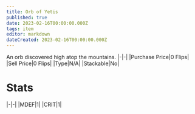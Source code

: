 ```yaml
---
title: Orb of Yetis
published: true
date: 2023-02-16T00:00:00.000Z
tags: item
editor: markdown
dateCreated: 2023-02-16T00:00:00.000Z
---
```


An orb discovered high atop the mountains.
|-|-|
|Purchase Price|0 Flips|
|Sell Price|0 Flips|
|Type|N/A|
|Stackable|No|

# Stats
|-|-|
|MDEF|1|
|CRIT|1|
